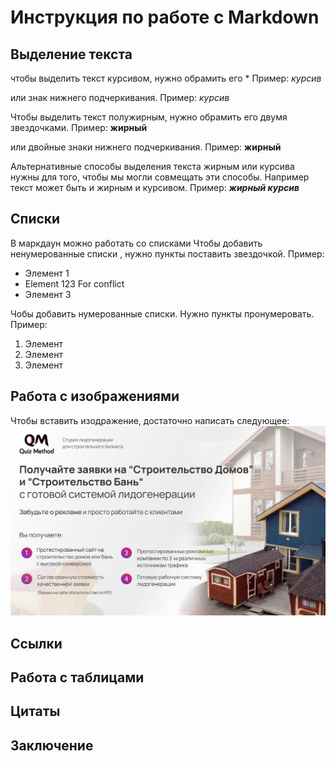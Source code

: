# Инструкция по работе с Markdown

## Выделение текста
чтобы выделить текст курсивом, нужно обрамить его * Пример: *курсив*

или знак нижнего подчеркивания. Пример:  _курсив_



Чтобы выделить текст полужирным, нужно обрамить его двумя звездочками.  Пример: **жирный**

или двойные знаки нижнего подчеркивания. Пример: __жирный__ 

Альтернативные способы выделения текста жирным или курсива нужны для того, чтобы мы могли совмещать эти способы.  Например текст может быть и жирным и курсивом. Пример:  **_жирный курсив_**
## Списки
В маркдаун можно работать со списками
Чтобы добавить ненумерованные списки , нужно пункты поставить звездочкой. 
Пример: 
* Элемент 1
* Element 123 For conflict 
* Элемент 3

Чобы добавить нумерованные списки. Нужно пункты пронумеровать.  
Пример: 
1. Элемент
2. Элемент
3. Элемент 



## Работа с изображениями

Чтобы вставить изодражение, достаточно написать следующее: ![Это скрин экрана](print.png)

## Ссылки

## Работа с таблицами 

## Цитаты

## Заключение 
